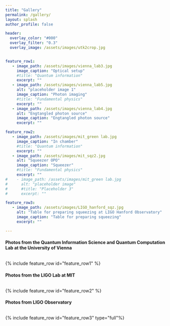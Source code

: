 ```yaml
---
title: "Gallery"
permalink: /gallery/
layout: splash
author_profile: false

header:
  overlay_color: "#000"
  overlay_filter: "0.3"
  overlay_image: /assets/images/utk2crop.jpg


feature_row1:
   - image_path: /assets/images/vienna_lab3.jpg
     image_caption: "Optical setup"
     #title: "Quantum information"
     excerpt: ""
   - image_path: /assets/images/vienna_lab5.jpg
     alt: "placeholder image 1"
     image_caption: "Photon imaging"
     #title: "Fundamental physics"
     excerpt: ""
   - image_path: /assets/images/vienna_lab4.jpg
     alt: "Engtangled photon source"
     image_caption: "Engtangled photon source"
     excerpt: ""

feature_row2:
   - image_path: /assets/images/mit_green lab.jpg
     image_caption: "In chamber"
     #title: "Quantum information"
     excerpt: ""
   - image_path: /assets/images/mit_sqz2.jpg
     alt: "Squeezer OPO"
     image_caption: "Squeezer"
     #title: "Fundamental physics"
     excerpt: ""
#    - image_path: /assets/images/mit_green lab.jpg
#      alt: "placeholder image"
#      #title: "Placeholder 3"
#      excerpt: ""

feature_row3:
   - image_path: /assets/images/LIGO_hanford_sqz.jpg
     alt: "Table for preparing squeezing at LIGO Hanford Observatory"
     image_caption: "Table for preparing squeezing"
     excerpt: ""

---
```


#### Photos from the Quantum Information Science and Quantum Computation Lab at the University of Vienna

<div style="margin-bottom: 2rem;"></div>

{% include feature_row id="feature_row1" %}


#### Photos from the LIGO Lab at MIT

<div style="margin-bottom: 2rem;"></div>

{% include feature_row id="feature_row2" %}


#### Photos from LIGO Observatory

<div style="margin-bottom: 2rem;"></div>

{% include feature_row id="feature_row3" type="full"%}
